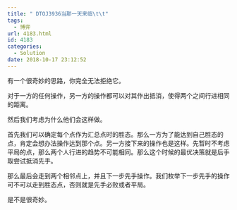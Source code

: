 ```yaml
---
title: " DTOJ3936当那一天来临\t\t"
tags:
  - 博弈
url: 4183.html
id: 4183
categories:
  - Solution
date: 2018-10-17 23:12:52
---
```


有一个很奇妙的思路，你完全无法拒绝它。

对于一方的任何操作，另一方的操作都可以对其作出抵消，使得两个之间行进相同的距离。

然后我们考虑为什么他们会这样做。

首先我们可以确定每个点作为汇总点时的胜态。那么一方为了能达到自己胜态的点，肯定会想办法操作达到那个点。另一方接下来的操作也是这样。先暂时不考虑平局的点，那么两个人行进的趋势不可能相同。那么这个时候的最优决策就是后手取尝试抵消先手。

那么最后会走到两个相邻点上，并且下一步先手操作。我们枚举下一步先手的操作可不可以走到胜态点，否则就是先手必败或者平局。

是不是很奇妙。